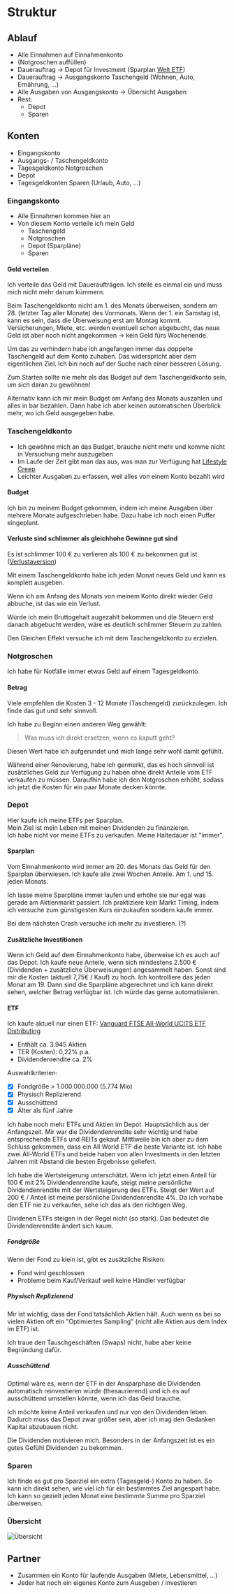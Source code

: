 # Struktur

## Ablauf

- Alle Einnahmen auf Einnahmenkonto
- (Notgroschen auffüllen)
- Dauerauftrag -> Depot für Investment (Sparplan [Welt ETF](https://www.justetf.com/de/etf-profile.html?isin=IE00B3RBWM25))
- Dauerauftrag -> Ausgangskonto Taschengeld (Wohnen, Auto, Ernährung, ...) 
- Alle Ausgaben von Ausgangskonto -> Übersicht Ausgaben
- Rest:
    + Depot
    + Sparen

## Konten

- Eingangskonto
- Ausgangs- / Taschengeldkonto
- Tagesgeldkonto Notgroschen
- Depot 
- Tagesgeldkonten Sparen (Urlaub, Auto, ...)

### Eingangskonto

- Alle Einnahmen kommen hier an
- Von diesem Konto verteile ich mein Geld
    + Taschengeld
    + Notgroschen
    + Depot (Sparpläne)
    + Sparen

#### Geld verteilen

Ich verteile das Geld mit Daueraufträgen. Ich stelle es einmal ein und muss mich nicht mehr darum kümmern.

Beim Taschengeldkonto nicht am 1. des Monats überweisen, sondern am 28. (letzter Tag aller Monate) des Vormonats. Wenn der 1. ein Samstag ist, kann es sein, dass die Überweisung erst am Montag kommt.
Versicherungen, Miete, etc. werden eventuell schon abgebucht, das neue Geld ist aber noch nicht angekommen -> kein Geld fürs Wochenende.

Um das zu verhindern habe ich angefangen immer das doppelte Taschengeld auf dem Konto zuhaben. Das widerspricht aber dem eigentlichen Ziel. Ich bin noch auf der Suche nach einer besseren Lösung. 

Zum Starten sollte nie mehr als das Budget auf dem Taschengeldkonto sein, um sich daran zu gewöhnen!

Alternativ kann ich mir mein Budget am Anfang des Monats auszahlen und alles in bar bezahlen. Dann habe ich aber keinen automatischen Überblick mehr, wo ich Geld ausgegeben habe.

### Taschengeldkonto

- Ich gewöhne mich an das Budget, brauche nicht mehr und komme nicht in Versuchung mehr auszugeben
- Im Laufe der Zeit gibt man das aus, was man zur Verfügung hat [Lifestyle Creep](https://www.investopedia.com/terms/l/lifestyle-creep.asp)
- Leichter Ausgaben zu erfassen, weil alles von einem Konto bezahlt wird

#### Budget

Ich bin zu meinem Budget gekommen, indem ich meine Ausgaben über mehrere Monate aufgeschrieben habe. Dazu habe ich noch einen Puffer eingeplant.

#### Verluste sind schlimmer als gleichhohe Gewinne gut sind

Es ist schlimmer 100 € zu verlieren als 100 € zu bekommen gut ist.
([Verlustaversion](https://de.wikipedia.org/wiki/Verlustaversion))

Mit einem Taschengeldkonto habe ich jeden Monat neues Geld und kann es komplett ausgeben.

Wenn ich am Anfang des Monats von meinem Konto direkt wieder Geld abbuche, ist das wie ein Verlust.

Würde ich mein Bruttogehalt augezahlt bekommen und die Steuern erst danach abgebucht werden, wäre es deutlich schlimmer Steuern zu zahlen.

Den Gleichen Effekt versuche ich mit dem Taschengeldkonto zu erzielen.

### Notgroschen

Ich habe für Notfälle immer etwas Geld auf einem Tagesgeldkonto.

#### Betrag

Viele empfehlen die Kosten 3 - 12 Monate (Taschengeld) zurückzulegen. Ich finde das gut und sehr sinnvoll.

Ich habe zu Beginn einen anderen Weg gewählt:  

> Was muss ich direkt ersetzen, wenn es kaputt geht?  

Diesen Wert habe ich aufgerundet und mich lange sehr wohl damit gefühlt.

Während einer Renovierung, habe ich germerkt, das es hoch sinnvoll ist zusätzliches Geld zur Verfügung zu haben ohne direkt Anteile vom ETF verkaufen zu müssen.
Daraufhin habe ich den Notgroschen erhöht, sodass ich jetzt die Kosten für ein paar Monate decken könnte.

### Depot

Hier kaufe ich meine ETFs per Sparplan.  
Mein Ziel ist mein Leben mit meinen Dividenden zu finanzieren.  
Ich habe nicht vor meine ETFs zu verkaufen. Meine Haltedauer ist "immer".

#### Sparplan

Vom Einnahmenkonto wird immer am 20. des Monats das Geld für den Sparplan überwiesen.
Ich kaufe alle zwei Wochen Anteile. Am 1. und 15. jeden Monats.

Ich lasse meine Sparpläne immer laufen und erhöhe sie nur egal was gerade am Aktienmarkt passiert. Ich praktiziere kein Markt Timing, indem ich versuche zum günstigesten Kurs einzukaufen sondern kaufe immer.

Bei dem nächsten Crash versuche ich mehr zu investieren. (?)

#### Zusätzliche Investitionen

Wenn ich Geld auf dem Einnahmenkonto habe, überweise ich es auch auf das Depot.
Ich kaufe neue Anteile, wenn sich mindestens 2.500 € (Dividenden + zusätzliche Überweisungen) angesammelt haben. Sonst sind mir die Kosten (aktuell 7,75€ / Kauf) zu hoch.
Ich kontrolliere das jeden Monat am 19. Dann sind die Sparpläne abgerechnet und ich kann direkt sehen, welcher Betrag verfügbar ist.
Ich würde das gerne automatisieren.

#### ETF

Ich kaufe aktuell nur einen ETF:
[Vanguard FTSE All-World UCITS ETF Distributing](https://www.justetf.com/de/etf-profile.html?query=IE00B3RBWM25&groupField=index&from=search&isin=IE00B3RBWM25#overview)

- Enthält ca. 3.945 Aktien
- TER (Kosten): 0,22% p.a.
- Dividendenrendite ca. 2%

Auswahlkriterien:  
- [x] Fondgröße > 1.000.000.000 (5.774 Mio)
- [x] Physisch Replizierend
- [x] Ausschüttend
- [x] Älter als fünf Jahre 

Ich habe noch mehr ETFs und Aktien im Depot. Hauptsächlich aus der Anfangszeit. Mir war die Dividendenrendite sehr wichtig und habe entsprechende ETFs und REITs gekauf. Mittlweile bin ich aber zu dem Schluss gekommen, dass ein All World ETF die beste Variante ist.
Ich habe zwei All-World ETFs und beide haben von allen Investments in den letzten Jahren mit Abstand die besten Ergebnisse geliefert.

Ich habe die Wertsteigerung unterschätzt. Wenn ich jetzt einen Anteil für 100 € mit 2% Dividendenrendite kaufe, steigt meine persönliche Dividendenrendite mit der Wertsteigerung des ETFs. 
Steigt der Wert auf 200 € / Anteil ist meine persönliche Dividendenrendite 4%.
Da ich vorhabe den ETF nie zu verkaufen, sehe ich das als den richtigen Weg.

Dividenen ETFs steigen in der Regel nicht (so stark). Das bedeutet die Dividendenrendite ändert sich kaum.

##### Fondgröße

Wenn der Fond zu klein ist, gibt es zusätzliche Risiken:
- Fond wird geschlossen
- Probleme beim Kauf/Verkauf weil keine Händler verfügbar

##### Physisch Replizierend

Mir ist wichtig, dass der Fond tatsächlich Aktien hält. Auch wenn es bei so vielen Aktien oft ein "Optimiertes Sampling" (nicht alle Aktien aus dem Index im ETF) ist.

Ich traue den Tauschgeschäften (Swaps) nicht, habe aber keine Begründung dafür.

##### Ausschüttend

Optimal wäre es, wenn der ETF in der Ansparphase die Dividenden automatisch reinvestieren würde (thesaurierend) und ich es auf ausschüttend umstellen könnte, wenn ich das Geld brauche.

Ich möchte keine Anteil verkaufen und nur von den Dividenden leben. Dadurch muss das Depot zwar größer sein, aber ich mag den Gedanken Kapital abzubauen nicht.

Die Dividenden motivieren mich. Besonders in der Anfangszeit ist es ein gutes Gefühl Dividenden zu bekommen.

### Sparen

Ich finde es gut pro Sparziel ein extra (Tagesgeld-) Konto zu haben. So kann ich direkt sehen, wie viel ich für ein bestimmtes Ziel angespart habe.
Ich kann so gezielt jeden Monat eine bestimmte Summe pro Sparziel überweisen.

### Übersicht

![Übersicht](./finanzen-flow.png)

## Partner

- Zusammen ein Konto für laufende Ausgaben (Miete, Lebensmittel, ...)
- Jeder hat noch ein eigenes Konto zum Ausgeben / investieren